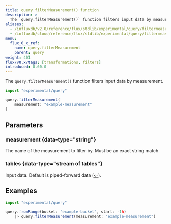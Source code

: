 ```yaml
---
title: query.filterMeasurement() function
description: >
  The `query.filterMeasurement()` function filters input data by measurement.
aliases:
  - /influxdb/v2.0/reference/flux/stdlib/experimental/query/filtermeasurement/
  - /influxdb/cloud/reference/flux/stdlib/experimental/query/filtermeasurement/
menu:
  flux_0_x_ref:
    name: query.filterMeasurement
    parent: query
weight: 401
flux/v0.x/tags: [transformations, filters]
introduced: 0.60.0
---
```


The `query.filterMeasurement()` function filters input data by measurement.

```js
import "experimental/query"

query.filterMeasurement(
    measurement: "example-measurement"
)
```

## Parameters

### measurement {data-type="string"}
The name of the measurement to filter by.
Must be an exact string match.

### tables {data-type="stream of tables"}
Input data.
Default is piped-forward data ([`<-`](/flux/v0.x/spec/expressions/#pipe-expressions)).

## Examples

```js
import "experimental/query"

query.fromRange(bucket: "example-bucket", start: -1h)
    |> query.filterMeasurement(measurement: "example-measurement")
```

